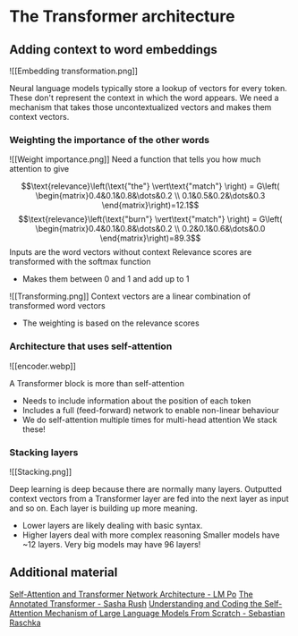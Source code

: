 # The Transformer architecture

## Adding context to word embeddings

![[Embedding transformation.png]]

Neural language models typically store a lookup of vectors for every token. 
These don't represent the context in which the word appears.
We need a mechanism that takes those uncontextualized vectors and makes them context vectors.

### Weighting the importance of the other words

![[Weight importance.png]]
Need a function that tells you how much attention to give

$$\text{relevance}\left(\text{"the"} \vert\text{"match"} \right) = G\left( \begin{matrix}0.4&0.1&0.8&\dots&0.2 \\ 0.1&0.5&0.2&\dots&0.3 \end{matrix}\right)=12.1$$
$$\text{relevance}\left(\text{"burn"} \vert\text{"match"} \right) = G\left( \begin{matrix}0.4&0.1&0.8&\dots&0.2 \\ 0.2&0.1&0.6&\dots&0.0 \end{matrix}\right)=89.3$$
Inputs are the word vectors without context
Relevance scores are transformed with the softmax function
- Makes them between 0 and 1 and add up to 1 

![[Transforming.png]]
Context vectors are a linear combination of transformed word vectors
- The weighting is based on the relevance scores
### Architecture that uses self-attention

![[encoder.webp]]

A Transformer block is more than self-attention
- Needs to include information about the position of each token
- Includes a full (feed-forward) network to enable non-linear behaviour
- We do self-attention multiple times for multi-head attention
We stack these!

### Stacking layers

![[Stacking.png]]

Deep learning is deep because there are normally many layers. Outputted context vectors from a Transformer layer are fed into the next layer as input and so on.
Each layer is building up more meaning.
- Lower layers are likely dealing with basic syntax.
- Higher layers deal with more complex reasoning
Smaller models have ~12 layers. Very big models may have 96 layers!

## Additional material

[Self-Attention and Transformer Network Architecture - LM Po](https://medium.com/@lmpo/understanding-self-attention-and-transformer-network-architecture-0734f73b8fa3)
[The Annotated Transformer - Sasha Rush](https://nlp.seas.harvard.edu/annotated-transformer/)
[Understanding and Coding the Self-Attention Mechanism of Large Language Models From Scratch - Sebastian Raschka](https://sebastianraschka.com/blog/2023/self-attention-from-scratch.html)
